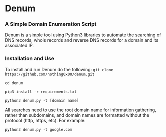 # Denum

### A Simple Domain Enumeration Script


Denum is a simple tool using Python3 libraries to automate the searching of DNS records, whois records and reverse DNS records for a domain and its associated IP.

### Installation and Use

To install and run Denum do the following:
`git clone https://github.com/nothing0x00/denum.git`

`cd denum`

`pip3 install -r requirements.txt`

`python3 denum.py -t [domain name]`

All searches need to use the root domain name for information gathering, rather than subdomains, and domain names are formatted without the protocol (http, https, etc). For example:

`python3 denum.py -t google.com`
